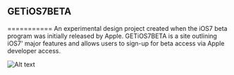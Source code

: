 ## GETiOS7BETA
===========
An experimental design project created when the iOS7 beta program was initially released by Apple. GETiOS7BETA is a site outlining iOS7' major features and allows users to sign-up for beta access via Apple developer access.

![Alt text](static/img/index.png?raw=true "Landing Page")